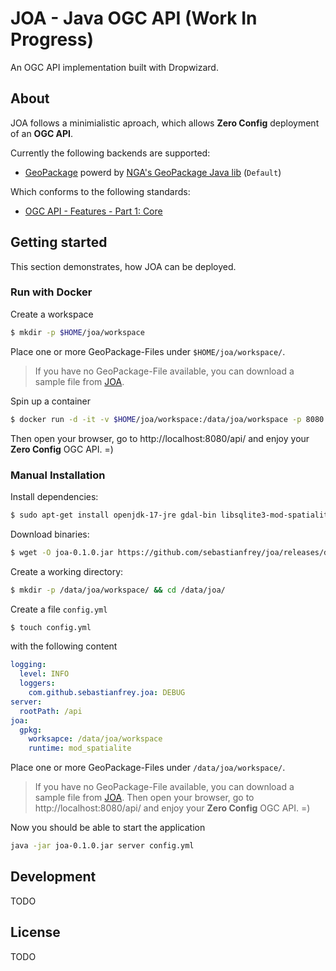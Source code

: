 # JOA - Java OGC API (Work In Progress)

An OGC API implementation built with Dropwizard.

## About

JOA follows a minimialistic aproach, which allows **Zero Config** deployment of an **OGC API**.

Currently the following backends are supported:

- [GeoPackage](https://www.geopackage.org/) powerd by [NGA's GeoPackage Java lib](https://github.com/ngageoint/geopackage-java) (`Default`)

Which conforms to the following standards:

- [OGC API - Features - Part 1: Core](http://docs.opengeospatial.org/is/17-069r3/17-069r3.html)

## Getting started

This section demonstrates, how JOA can be deployed.

### Run with Docker

Create a workspace

```bash
$ mkdir -p $HOME/joa/workspace
```

Place one or more GeoPackage-Files under `$HOME/joa/workspace/`.

> If you have no GeoPackage-File available, you can download a sample file from [JOA](https://github.com/sebastianfrey/joa/raw/main/data/example.gpkg).

Spin up a container

```bash
$ docker run -d -it -v $HOME/joa/workspace:/data/joa/workspace -p 8080:8080 sfrey/joa:0.1.0
```

Then open your browser, go to http://localhost:8080/api/ and enjoy your **Zero Config** OGC API. =)


### Manual Installation

Install dependencies:

```bash
$ sudo apt-get install openjdk-17-jre gdal-bin libsqlite3-mod-spatialite
```

Download binaries:

```bash
$ wget -O joa-0.1.0.jar https://github.com/sebastianfrey/joa/releases/download/v0.1.0/joa-0.1.0.jar
```

Create a working directory:

```bash
$ mkdir -p /data/joa/workspace/ && cd /data/joa/
```

Create a file `config.yml`

```bash
$ touch config.yml
```

with the following content

```yml
logging:
  level: INFO
  loggers:
    com.github.sebastianfrey.joa: DEBUG
server:
  rootPath: /api
joa:
  gpkg:
    worksapce: /data/joa/workspace
    runtime: mod_spatialite
```

Place one or more GeoPackage-Files under `/data/joa/workspace/`.

> If you have no GeoPackage-File available, you can download a sample file from [JOA](https://github.com/sebastianfrey/joa/raw/main/data/example.gpkg).
Then open your browser, go to http://localhost:8080/api/ and enjoy your **Zero Config** OGC API. =)

Now you should be able to start the application

```bash
java -jar joa-0.1.0.jar server config.yml
```

## Development

TODO

## License

TODO